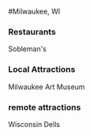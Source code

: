 #Milwaukee, WI

### Restaurants
Sobleman's 
### Local Attractions
Milwaukee Art Museum
### remote attractions
Wisconsin Dells
